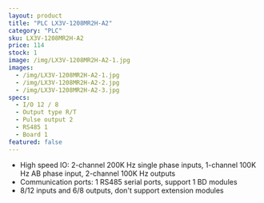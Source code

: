 ```yaml
---
layout: product
title: "PLC LX3V-1208MR2H-A2"
category: "PLC"
sku: LX3V-1208MR2H-A2
price: 114
stock: 1
image: /img/LX3V-1208MR2H-A2-1.jpg
images:
  - /img/LX3V-1208MR2H-A2-1.jpg
  - /img/LX3V-1208MR2H-A2-2.jpg
  - /img/LX3V-1208MR2H-A2-3.jpg
specs:
  - I/O 12 / 8
  - Output type R/T
  - Pulse output 2
  - RS485 1
  - Board 1
featured: false
---
```


 - High speed IO: 2-channel 200K Hz single phase inputs, 1-channel 100K Hz AB phase input, 2-channel 100K Hz outputs
 - Communication ports: 1 RS485 serial ports, support 1 BD modules
 - 8/12 inputs and 6/8 outputs, don't support extension modules
